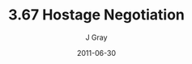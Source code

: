 ---
title: '3.67 Hostage Negotiation'
alt: 'Mysteries of the Arcana'
date: '2011-06-30'
author: 'J Gray'
artist: 'Jessica'
chapter: '3 Two by Two'
filler: false
---